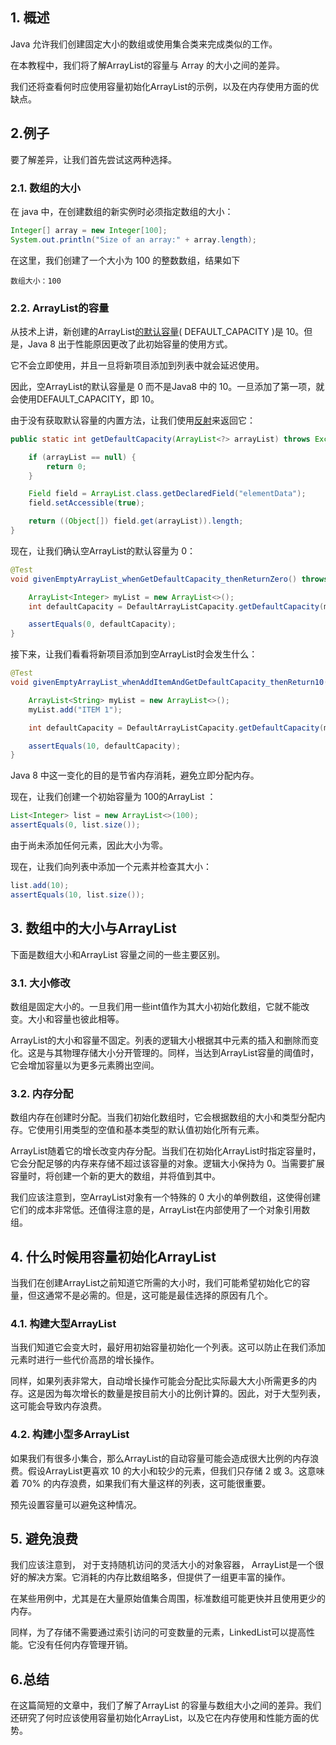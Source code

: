 ## 1. 概述

Java 允许我们创建固定大小的数组或使用集合类来完成类似的工作。

在本教程中，我们将了解ArrayList的容量与 Array 的大小之间的差异。

我们还将查看何时应使用容量初始化ArrayList的示例，以及在内存使用方面的优缺点。

## 2.例子

要了解差异，让我们首先尝试这两种选择。

### 2.1. 数组的大小

在 java 中，在创建数组的新实例时必须指定数组的大小：

```java
Integer[] array = new Integer[100]; 
System.out.println("Size of an array:" + array.length);
```

在这里，我们创建了一个大小为 100 的整数数组，结果如下

```
数组大小：100
```

### 2.2. ArrayList的容量

从技术上讲，新创建的ArrayList[的默认容量](https://hg.openjdk.java.net/jdk8/jdk8/jdk/file/687fd7c7986d/src/share/classes/java/util/ArrayList.java#:~:text=DEFAULT_CAPACITY)( DEFAULT_CAPACITY )是 10。但是，Java 8 出于性能原因更改了此初始容量的使用方式。

它不会立即使用，并且一旦将新项目添加到列表中就会延迟使用。

因此，空ArrayList的默认容量是 0 而不是Java8 中的 10。一旦添加了第一项，就会使用DEFAULT_CAPACITY，即 10。

由于没有获取默认容量的内置方法，让我们使用[反射](https://www.baeldung.com/java-reflection)来返回它：

```java
public static int getDefaultCapacity(ArrayList<?> arrayList) throws Exception {

    if (arrayList == null) {
        return 0;
    }

    Field field = ArrayList.class.getDeclaredField("elementData");
    field.setAccessible(true);

    return ((Object[]) field.get(arrayList)).length;
}
```

现在，让我们确认空ArrayList的默认容量为 0：

```java
@Test
void givenEmptyArrayList_whenGetDefaultCapacity_thenReturnZero() throws Exception {

    ArrayList<Integer> myList = new ArrayList<>();
    int defaultCapacity = DefaultArrayListCapacity.getDefaultCapacity(myList);

    assertEquals(0, defaultCapacity);
}
```

接下来，让我们看看将新项目添加到空ArrayList时会发生什么：

```java
@Test
void givenEmptyArrayList_whenAddItemAndGetDefaultCapacity_thenReturn10() throws Exception {

    ArrayList<String> myList = new ArrayList<>();
    myList.add("ITEM 1");

    int defaultCapacity = DefaultArrayListCapacity.getDefaultCapacity(myList);

    assertEquals(10, defaultCapacity);
}
```

Java 8 中这一变化的目的是节省内存消耗，避免立即分配内存。

现在，让我们创建一个初始容量为 100的ArrayList ：

```java
List<Integer> list = new ArrayList<>(100);
assertEquals(0, list.size());
```

由于尚未添加任何元素，因此大小为零。

现在，让我们向列表中添加一个元素并检查其大小：

```java
list.add(10);
assertEquals(10, list.size());
```

## 3. 数组中的大小与ArrayList

下面是数组大小和ArrayList 容量之间的一些主要区别。

### 3.1. 大小修改

数组是固定大小的。一旦我们用一些int值作为其大小初始化数组，它就不能改变。大小和容量也彼此相等。

ArrayList的大小和容量不固定。列表的逻辑大小根据其中元素的插入和删除而变化。这是与其物理存储大小分开管理的。同样，当达到ArrayList容量的阈值时，它会增加容量以为更多元素腾出空间。

### 3.2. 内存分配

数组内存在创建时分配。当我们初始化数组时，它会根据数组的大小和类型分配内存。它使用引用类型的空值和基本类型的默认值初始化所有元素。

ArrayList随着它的增长改变内存分配。当我们在初始化ArrayList时指定容量时，它会分配足够的内存来存储不超过该容量的对象。逻辑大小保持为 0。当需要扩展容量时，将创建一个新的更大的数组，并将值到其中。

我们应该注意到，空ArrayList对象有一个特殊的 0 大小的单例数组，这使得创建它们的成本非常低。还值得注意的是，ArrayList在内部使用了一个对象引用数组。

## 4. 什么时候用容量初始化ArrayList

当我们在创建ArrayList之前知道它所需的大小时，我们可能希望初始化它的容量，但这通常不是必需的。但是，这可能是最佳选择的原因有几个。

### 4.1. 构建大型ArrayList

当我们知道它会变大时，最好用初始容量初始化一个列表。这可以防止在我们添加元素时进行一些代价高昂的增长操作。

同样，如果列表非常大，自动增长操作可能会分配比实际最大大小所需更多的内存。这是因为每次增长的数量是按目前大小的比例计算的。因此，对于大型列表，这可能会导致内存浪费。

### 4.2. 构建小型多ArrayList

如果我们有很多小集合，那么ArrayList的自动容量可能会造成很大比例的内存浪费。假设ArrayList更喜欢 10 的大小和较少的元素，但我们只存储 2 或 3。这意味着 70% 的内存浪费，如果我们有大量这样的列表，这可能很重要。

预先设置容量可以避免这种情况。

## 5. 避免浪费

我们应该注意到， 对于支持随机访问的灵活大小的对象容器， ArrayList是一个很好的解决方案。它消耗的内存比数组略多，但提供了一组更丰富的操作。

在某些用例中，尤其是在大量原始值集合周围，标准数组可能更快并且使用更少的内存。

同样，为了存储不需要通过索引访问的可变数量的元素，LinkedList可以提高性能。它没有任何内存管理开销。

## 6.总结

在这篇简短的文章中，我们了解了ArrayList 的容量与数组大小之间的差异。我们还研究了何时应该使用容量初始化ArrayList，以及它在内存使用和性能方面的优势。